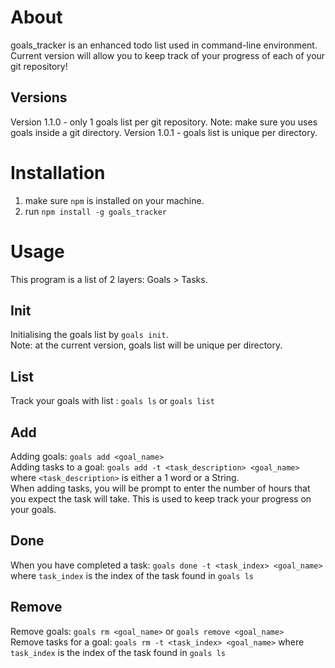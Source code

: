 About
==
goals_tracker is an enhanced todo list used in command-line environment. Current version will allow you to keep track of your progress of each of your git repository!

Versions
--
Version 1.1.0 - only 1 goals list per git repository. Note: make sure you uses goals inside a git directory.
Version 1.0.1 - goals list is unique per directory.

Installation
==
1. make sure `npm` is installed on your machine.
2. run `npm install -g goals_tracker`


Usage
==
This program is a list of 2 layers: Goals > Tasks. 

Init
--
Initialising the goals list by `goals init`. <br>
Note: at the current version, goals list will be unique per directory.

List
--
Track your goals with list : `goals ls` or `goals list`

Add
--
Adding goals: `goals add <goal_name>` <br>
Adding tasks to a goal: `goals add -t <task_description> <goal_name>` where `<task_description>` is either a 1 word or a String. <br>
When adding tasks, you will be prompt to enter the number of hours that you expect the task will take. This is used to keep track your progress on your goals.

Done
--
When you have completed a task: `goals done -t <task_index> <goal_name>` where `task_index` is the index of the task found in `goals ls`

Remove
--
Remove goals: `goals rm <goal_name>` or `goals remove <goal_name>` <br>
Remove tasks for a goal: `goals rm -t <task_index> <goal_name>` where `task_index` is the index of the task found in `goals ls`



